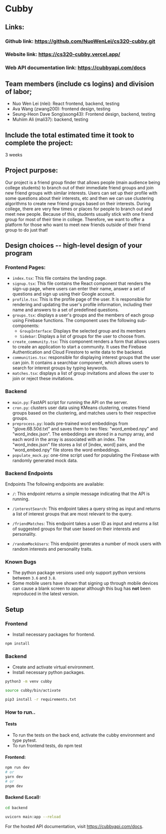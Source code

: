 # Cubby
## Links:
### Github link: https://github.com/NuoWenLei/cs320-cubby.git
### Website link: https://cs320-cubby.vercel.app/
### Web API documentation link: https://cubbyapi.com/docs
## Team members (include cs logins) and division of labor;
- Nuo Wen Lei (nlei): React frontend, backend, testing
- Ava Wang (zwang200): frontend design, testing
- Seung-Heon Dave Song(ssong43): Frontend design, backend, testing 
- Muhiim Ali (mali37): backend, testing
## Include the total estimated time it took to complete the project:
3 weeks
## Project purpose:
Our project is a friend group finder that allows people (main audience being college students) to branch out of their immediate friend groups and join new friend groups with similar interests. Users can set up their profile with some questions about their interests, etc and then we can use clustering algorithms to create new friend groups based on their interests.
During college, there are very few times or places for people to branch out and meet new people. Because of this, students usually stick with one friend group for most of their time in college. Therefore, we want to offer a platform for those who want to meet new friends outside of their friend group to do just that! 
## Design choices -- high-level design of your program
### Frontend Pages:

- `index.tsx`: This file contains the landing page.
- `signup.tsx`: This file contains the React component that renders the sign-up page, where users can enter their name, answer a set of questions and sign up using their Google account.
- `profile.tsx`: This is the profile page of the user. It is responsible for rendering and updating the user's profile information, including their name and answers to a set of predefined questions.
- `groups.tsx`: displays a user's groups and the members of each group using Firebase functions. The component uses the following sub-components:
  - `GroupInterface`: Displays the selected group and its members
  - `Sidebar`: Displays a list of groups for the user to choose from.
- `create_community.tsx`: This component renders a form that allows users to create an application to start a community. It uses the Firebase Authentication and Cloud Firestore to write data to the backend. 
- `communities.tsx`: responsible for displaying interest groups that the user can join. It contains a searchbar component, which allows users to search for interest groups by typing keywords.
- `matches.tsx`: displays a list of group invitations and allows the user to join or reject these invitations.

### Backend
- `main.py`: FastAPI script for running the API on the server.
- `cron.py`: clusters user data using KMeans clustering, creates friend groups based on the clustering, and matches users to their respective groups.
- `preprocess.py`: loads pre-trained word embeddings from "glove.6B.50d.txt" and saves them to two files: "word_embed.npy" and "word_index.json". The embeddings are stored in a numpy array, and each word in the array is associated with an index. The "word_index.json" file stores a list of [index, word] pairs, and the "word_embed.npy" file stores the word embeddings.
- `populate_mock.py`: one-time script used for populating the Firebase with randomly generated mock data.

### Backend Endpoints
Endpoints
The following endpoints are available:

- `/`: This endpoint returns a simple message indicating that the API is running.

- `/interestSearch`: 
This endpoint takes a query string as input and returns a list of interest groups that are most relevant to the query.

- `/friendMatches`:
This endpoint takes a user ID as input and returns a list of suggested groups for that user based on their interests and personality.

- `/randomMockUsers`: 
This endpoint generates a number of mock users with random interests and personality traits.

### Known Bugs
- The python package versions used only support python versions between `3.6` and `3.8`.
- Some mobile users have shown that signing up through mobile devices can cause a blank screen to appear although this bug has __not__ been reproduced in the latest version.

## Setup

### Frontend
- Install necessary packages for frontend.
```bash
npm install
```

### Backend
- Create and activate virtual environment.
- Install necessary python packages.
```bash
python3 -m venv cubby

source cubby/bin/activate

pip3 install -r requirements.txt
```

### How to run..
#### Tests
- To run the tests on the back end, activate the cubby environment and type pytest.
- To run frontend tests, do npm test
#### Frontend:
```bash 
npm run dev
# or
yarn dev
# or
pnpm dev
```
#### Backend (Local):
```bash
cd backend

uvicorn main:app --reload
```
For the hosted API documentation, visit https://cubbyapi.com/docs.







